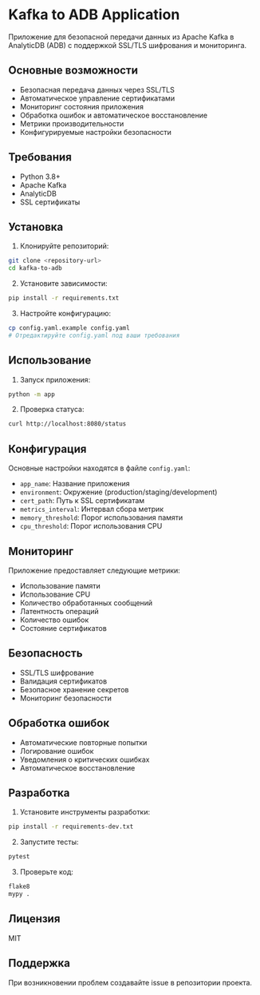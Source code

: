 # Kafka to ADB Application

Приложение для безопасной передачи данных из Apache Kafka в AnalyticDB (ADB) с поддержкой SSL/TLS шифрования и мониторинга.

## Основные возможности

- Безопасная передача данных через SSL/TLS
- Автоматическое управление сертификатами
- Мониторинг состояния приложения
- Обработка ошибок и автоматическое восстановление
- Метрики производительности
- Конфигурируемые настройки безопасности

## Требования

- Python 3.8+
- Apache Kafka
- AnalyticDB
- SSL сертификаты

## Установка

1. Клонируйте репозиторий:
```bash
git clone <repository-url>
cd kafka-to-adb
```

2. Установите зависимости:
```bash
pip install -r requirements.txt
```

3. Настройте конфигурацию:
```bash
cp config.yaml.example config.yaml
# Отредактируйте config.yaml под ваши требования
```

## Использование

1. Запуск приложения:
```bash
python -m app
```

2. Проверка статуса:
```bash
curl http://localhost:8080/status
```

## Конфигурация

Основные настройки находятся в файле `config.yaml`:

- `app_name`: Название приложения
- `environment`: Окружение (production/staging/development)
- `cert_path`: Путь к SSL сертификатам
- `metrics_interval`: Интервал сбора метрик
- `memory_threshold`: Порог использования памяти
- `cpu_threshold`: Порог использования CPU

## Мониторинг

Приложение предоставляет следующие метрики:

- Использование памяти
- Использование CPU
- Количество обработанных сообщений
- Латентность операций
- Количество ошибок
- Состояние сертификатов

## Безопасность

- SSL/TLS шифрование
- Валидация сертификатов
- Безопасное хранение секретов
- Мониторинг безопасности

## Обработка ошибок

- Автоматические повторные попытки
- Логирование ошибок
- Уведомления о критических ошибках
- Автоматическое восстановление

## Разработка

1. Установите инструменты разработки:
```bash
pip install -r requirements-dev.txt
```

2. Запустите тесты:
```bash
pytest
```

3. Проверьте код:
```bash
flake8
mypy .
```

## Лицензия

MIT

## Поддержка

При возникновении проблем создавайте issue в репозитории проекта. 